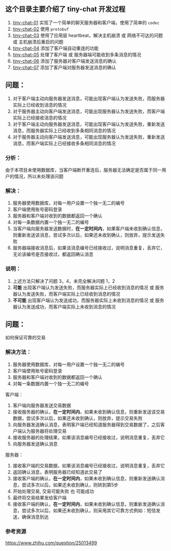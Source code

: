 
## 这个目录主要介绍了 tiny-chat 开发过程
01. [tiny-chat-01](./tiny-chat-01) 实现了一个简单的聊天服务器和客户端，使用了简单的 `codec`
02. [tiny-chat-02](./tiny-chat-02) 使用 `protobuf`
03. [tiny-chat-03](./tiny-chat-03) 使用了应用层 heartbeat，解决主机崩溃 或 网络不可达的问题 或 主机崩溃后重启的问题
04. [tiny-chat-04](./tiny-chat-04) 添加了客户端自动重连的功能
05. [tiny-chat-05](./tiny-chat-05) 处理了客户端 或 服务器端可能收到多条消息的情况
06. [tiny-chat-06](./tiny-chat-06) 添加了服务器对客户端发送消息的确认
07. [tiny-chat-07](./tiny-chat-07) 添加了客户端对服务器发送消息的确认

## 问题：
1. 对于客户端主动向服务器发送消息，可能出现客户端认为发送失败，而服务器实际上已经收到消息的情况
2. 对于服务器主动向客户端发送消息，可能出现服务器认为发送失败，而客户端实际上已经接收消息的情况
3. 对于客户端主动向服务器发送消息，可能出现客户端认为发送失败，重新发送消息，而服务器实际上已经收到多条相同消息的情况
4. 对于服务器主动向客户端发送消息，可能出现服务器认为发送失败，重新发送消息，而客户端实际上已经接收多条相同消息的情况 

### 分析：
由于本项目未使用数据库，当客户端断开重连后，服务器无法确定是否属于同一用户的情况，所以未处理该问题

### 解决：
1. 服务器使用数据库，对每一用户设置一个独一无二的编号
2. 客户端使用账号密码登录
3. 服务器和客户端对收到的数据都返回一个确认
4. 对每一条数据内置一个独一无二的编号
5. 当客户端向服务器发送数据时，**在一定时间内**，如果客户端未收到确认信息，则重新发送该消息，尝试多次以后，如果还未收到确认，则放弃，提示发送失败
6. 服务器端接收消息后，如果该消息编号已经接收过，说明消息重复，丢弃它，无论该编号是否接收过，都返回确认消息

### 说明：
1. 上述方法只解决了问题 3，4，未完全解决问题 1，2
2. **可能**  出现客户端认为发送失败，而服务器实际上已经收到消息的情况 或 服务器认为发送失败，而客户端实际上已经收到消息的情况
3. **不可能** 出现客户端认为发送成功，而服务器实际上未收到消息的情况 或 服务器认为发送成功，而客户端实际上未收到消息的情况

## 问题：
如何保证可靠的交易

### 解决方法：
1. 服务器使用数据库，对每一用户设置一个独一无二的编号
2. 客户端使用账号密码登录
3. 服务器和客户端对收到的数据都返回一个确认
4. 对每一条数据内置一个独一无二的编号

客户端：

1. 客户端向服务器发送交易数据
2. 接收服务器的确认，**在一定时间内**，如果未收到确认信息，则重新发送该交易数据，尝试多次以后，如果还未收到确认，则放弃，提示交易失败
3. 向服务器发送确认消息，表明客户端已经知道服务器得到交易数据了，之后客户端认为服务器将处理交易
4. 接收服务器的处理结果，如果该消息编号已经接收过，说明消息重复，丢弃它
5. 向服务器发送确认消息 

服务器：

1. 接收客户端的交易数据，如果该消息编号已经接收过，说明消息重复，丢弃它
2. 返回确认消息，表明服务器已经知道此交易了
3. 接收客户端的确认，**在一定时间内**，如果未收到确认信息，则重新发送确认消息，尝试多次以后，如果还未收到确认，则转到第5步
4. 开始处理交易, 交易可能失败 也 可能成功
5. 最终将交易结果发给客户端
6. 接收客户端的确认，**在一定时间内**，如果未收到确认信息，则重新发送确认消息，尝试多次以后，如果还未收到确认，则采用其它可靠方式例如：短信发送，确保消息到达

### 参考资源
<https://www.zhihu.com/question/25013499>

